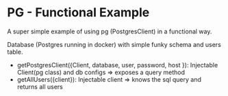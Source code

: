 # PG - Functional Example

A super simple example of using pg (PostgresClient) in a functional way.

Database (Postgres running in docker) with simple funky schema and users table.

- getPostgresClient({Client, database, user, password, host }): Injectable Client(pg class) and db configs => exposes a query method
- getAllUsers({client}): Injectable client => knows the sql query and returns all users